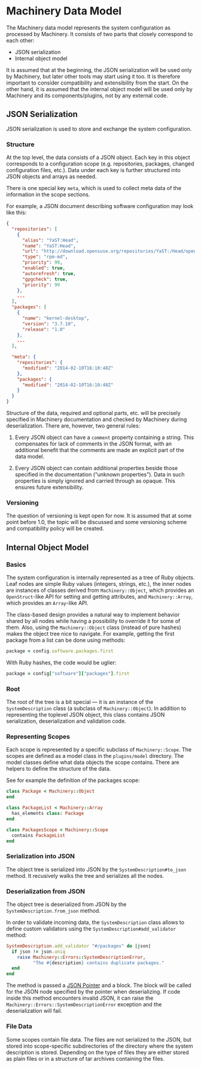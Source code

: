 # Machinery Data Model

The Machinery data model represents the system configuration as processed by Machinery. It consists of two parts that closely correspond to each other:

  * JSON serialization
  * Internal object model

It is assumed that at the beginning, the JSON serialization will be used only by Machinery, but later other tools may start using it too. It is therefore important to consider compatibility and extensibility from the start. On the other hand, it is assumed that the internal object model will be used only by Machinery and its components/plugins, not by any external code.


## JSON Serialization

JSON serialization is used to store and exchange the system configuration.

### Structure

At the top level, the data consists of a JSON object. Each key in this object corresponds to a configuration scope (e.g. repositories, packages, changed configuration files, etc.). Data under each key is further structured into JSON objects and arrays as needed.

There is one special key `meta`, which is used to collect meta data of the information in the scope sections.

For example, a JSON document describing software configuration may look like this:

```json
{
  "repositories": [
    {
      "alias": "YaST:Head",
      "name": "YaST:Head",
      "url": "http://download.opensuse.org/repositories/YaST:/Head/openSUSE_12.3/",
      "type": "rpm-md",
      "priority": 99,
      "enabled": true,
      "autorefresh": true,
      "gpgcheck": true,
      "priority": 99
    },
    ...
  ],
  "packages": [
    {
      "name": "kernel-desktop",
      "version": "3.7.10",
      "release": "1.0"
    },
    ...
  ],

  "meta": {
    "repositories": {
      "modified": "2014-02-10T16:10:48Z"
    },
    "packages": {
      "modified": "2014-02-10T16:10:48Z"
    }
  }
}
```

Structure of the data, required and optional parts, etc. will be precisely specified in Machinery documentation and checked by Machinery during deserialization. There are, however, two general rules:

  1. Every JSON object can have a `comment` property containing a string. This compensates for lack of comments in the JSON format, with an additional benefit that the comments are made an explicit part of the data model.

  2. Every JSON object can contain additional properties beside those specified in the documentation (“unknown properties”). Data in such properties is simply ignored and carried through as opaque. This ensures future extensibility.

### Versioning

The question of versioning is kept open for now. It is assumed that at some point before 1.0, the topic will be discussed and some versioning scheme and compatibility policy will be created.


## Internal Object Model

### Basics

The system configuration is internally represented as a tree of Ruby objects. Leaf nodes are simple Ruby values (integers, strings, etc.), the inner nodes are instances of classes derived from `Machinery::Object`, which provides an `OpenStruct`-like API for setting and getting attributes, and `Machinery::Array`, which provides an `Array`-like API.

The class-based design provides a natural way to implement behavior shared by all nodes while having a possibility to override it for some of them. Also, using the `Machinery::Object` class (instead of pure hashes) makes the object tree nice to navigate. For example, getting the first package from a list can be done using methods:

```ruby
package = config.software.packages.first
```

With Ruby hashes, the code would be uglier:

```ruby
package = config["software"]["packages"].first
```

### Root

The root of the tree is a bit special — it is an instance of the `SystemDescription` class (a subclass of `Machinery::Object`). In addition to representing the toplevel JSON object, this class contains JSON serialization, deserialization and validation code.

### Representing Scopes

Each scope is represented by a specific subclass of `Machinery::Scope`. The scopes are defined as a model class in the `plugins/model` directory. The model classes define what data objects the scope contains. There are helpers to define the structure of the data.

See for example the definition of the packages scope:

```ruby
class Package < Machinery::Object
end

class PackageList < Machinery::Array
  has_elements class: Package
end

class PackagesScope < Machinery::Scope
  contains PackageList
end
```

### Serialization into JSON

The object tree is serialized into JSON by the `SystemDescription#to_json` method. It recusively walks the tree and serializes all the nodes.

### Deserialization from JSON

The object tree is deserialized from JSON by the `SystemDescription.from_json` method.

In order to validate incoming data, the `SystemDescription` class allows to define custom validators using the `SystemDescription#add_validator` method:

```ruby
SystemDescription.add_validator "#/packages" do |json|
  if json != json.uniq
    raise Machinery::Errors::SystemDescriptionError,
          "The #{description} contains duplicate packages."
  end
end
```

The method is passed a [JSON Pointer](http://tools.ietf.org/html/rfc6901) and a block. The block will be called for the JSON node specified by the pointer when deserializing. If code inside this method encounters invalid JSON, it can raise the `Machinery::Errors::SystemDescriptionError` exception and the deserialization will fail.

### File Data

Some scopes contain file data. The files are not serialized to the JSON, but stored into scope-specific subdirectories of the directory where the system description is stored. Depending on the type of files they are either stored as plain files or in a structure of tar archives containing the files.
